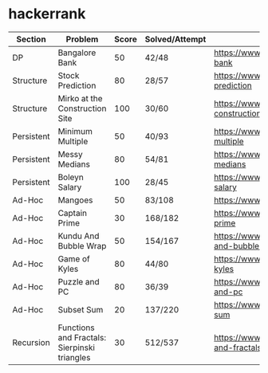 hackerrank
==========

Section | Problem | Score | Solved/Attempt | Link
------- | ------- | ----- | -------------- | ----
DP | Bangalore Bank | 50 | 42/48 | https://www.hackerrank.com/challenges/bangalore-bank
Structure | Stock Prediction | 80 | 28/57 | https://www.hackerrank.com/challenges/stocks-prediction
Structure | Mirko at the Construction Site | 100 | 30/60 | https://www.hackerrank.com/challenges/mirko-at-construction-site
Persistent | Minimum Multiple | 50 | 40/93 | https://www.hackerrank.com/challenges/minimum-multiple
Persistent | Messy Medians | 80 | 54/81 | https://www.hackerrank.com/challenges/messy-medians
Persistent | Boleyn Salary | 100 | 28/45 | https://www.hackerrank.com/challenges/boleyn-salary
Ad-Hoc | Mangoes | 50 | 83/108 | https://www.hackerrank.com/challenges/mango
Ad-Hoc | Captain Prime | 30 | 168/182 | https://www.hackerrank.com/challenges/captain-prime
Ad-Hoc | Kundu And Bubble Wrap | 50 | 154/167 | https://www.hackerrank.com/challenges/kundu-and-bubble-wrap
Ad-Hoc | Game of Kyles | 80 | 44/80 | https://www.hackerrank.com/challenges/game-of-kyles
Ad-Hoc | Puzzle and PC | 80 | 36/39 | https://www.hackerrank.com/challenges/puzzle-and-pc
Ad-Hoc | Subset Sum | 20 | 137/220 | https://www.hackerrank.com/challenges/subset-sum
Recursion | Functions and Fractals: Sierpinski triangles | 30 | 512/537 | https://www.hackerrank.com/challenges/functions-and-fractals-sierpinski-triangles
